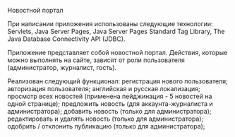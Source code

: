 Новостной портал

При написании приложения использованы следующие технологии: Servlets, Java Server Pages, Java Server Pages Standard Tag Library,  The Java Database Connectivity API (JDBC).

Приложение представляет собой новостной портал. Действия, которые можно выполнять на сайте, зависят от роли пользователя (администратор, журналист, гость). 


Реализован следующий функционал:
регистрация нового пользователя;
авторизация пользователя;
английская и русская локализация;
просмотр всех новостей (применена пейджинация - 5 новостей на одной странице);
предложить новость (для аккаунта-журналиста и администратора);
добавить новость (только для администратора);
редактировать и удалять новость (только для администратора);
одобрить / отклонить публикацию (только для администратора);
